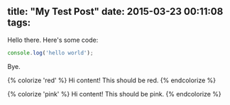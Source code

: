 title: "My Test Post"
date: 2015-03-23 00:11:08
tags:
---

Hello there. Here's some code:
```javascript
console.log('hello world');
```
Bye.

{% colorize 'red' %}
Hi content! This should be red.
{% endcolorize %}

{% colorize 'pink' %}
Hi content! This should be pink.
{% endcolorize %}
